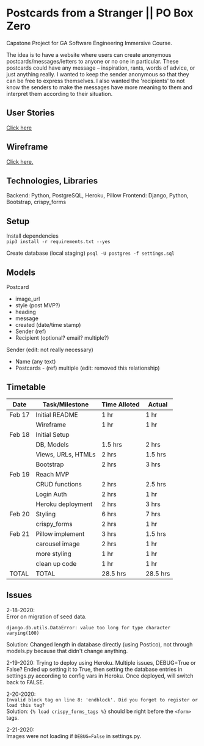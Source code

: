 # Postcards from a Stranger || PO Box Zero

Capstone Project for GA Software Engineering Immersive Course.

The idea is to have a website where users can create anonymous postcards/messages/letters to anyone or no one in particular. These postcards could have any message – inspiration, rants, words of advice, or just anything really. I wanted to keep the sender anonymous so that they can be free to express themselves. I also wanted the 'recipients' to not know the senders to make the messages have more meaning to them and interpret them according to their situation.

## User Stories

[Click here](./planning/USER-STORIES.md)

## Wireframe

[Click here.](https://xd.adobe.com/view/d32d9749-1010-4adf-431a-960db3131c8e-a51c/)

## Technologies, Libraries

Backend: Python, PostgreSQL, Heroku, Pillow
Frontend: Django, Python, Bootstrap, crispy_forms

## Setup

Install dependencies  
`pip3 install -r requirements.txt --yes`

Create database (local staging)
`psql -U postgres -f settings.sql`

## Models

Postcard

- image_url
- style (post MVP?)
- heading
- message
- created (date/time stamp)
- Sender (ref)
- Recipient (optional? email? multiple?)

Sender (edit: not really necessary)

- Name (any text)
- Postcards - (ref) multiple (edit: removed this relationship)

## Timetable

| Date   | Task/Milestone     | Time Alloted | Actual   |
| ------ | ------------------ | ------------ | -------- |
| Feb 17 | Initial README     | 1 hr         | 1 hr     |
|        | Wireframe          | 1 hr         | 1 hr     |
| Feb 18 | Initial Setup      |              |          |
|        | DB, Models         | 1.5 hrs      | 2 hrs    |
|        | Views, URLs, HTMLs | 2 hrs        | 1.5 hrs  |
|        | Bootstrap          | 2 hrs        | 3 hrs    |
| Feb 19 | Reach MVP          |              |          |
|        | CRUD functions     | 2 hrs        | 2.5 hrs  |
|        | Login Auth         | 2 hrs        | 1 hr     |
|        | Heroku deployment  | 2 hrs        | 3 hrs    |
| Feb 20 | Styling            | 6 hrs        | 7 hrs    |
|        | crispy_forms       | 2 hrs        | 1 hr     |
| Feb 21 | Pillow implement   | 3 hrs        | 1.5 hrs  |
|        | carousel image     | 2 hrs        | 1 hr     |
|        | more styling       | 1 hr         | 1 hr     |
|        | clean up code      | 1 hr         | 1 hr     |
| TOTAL  | TOTAL              | 28.5 hrs     | 28.5 hrs |

## Issues

2-18-2020:  
Error on migration of seed data.

```
django.db.utils.DataError: value too long for type character varying(100)
```

Solution: Changed length in database directly (using Postico), not through models.py because that didn't change anything.

2-19-2020:
Trying to deploy using Heroku. Multiple issues, DEBUG=True or False?
Ended up setting it to True, then setting the database entries in settings.py according to config vars in Heroku. Once deployed, will switch back to FALSE.

2-20-2020:  
`Invalid block tag on line 8: 'endblock'. Did you forget to register or load this tag?`  
Solution: `{% load crispy_forms_tags %}` should be right before the `<form>` tags.

2-21-2020:  
Images were not loading if `DEBUG=False` in settings.py.
